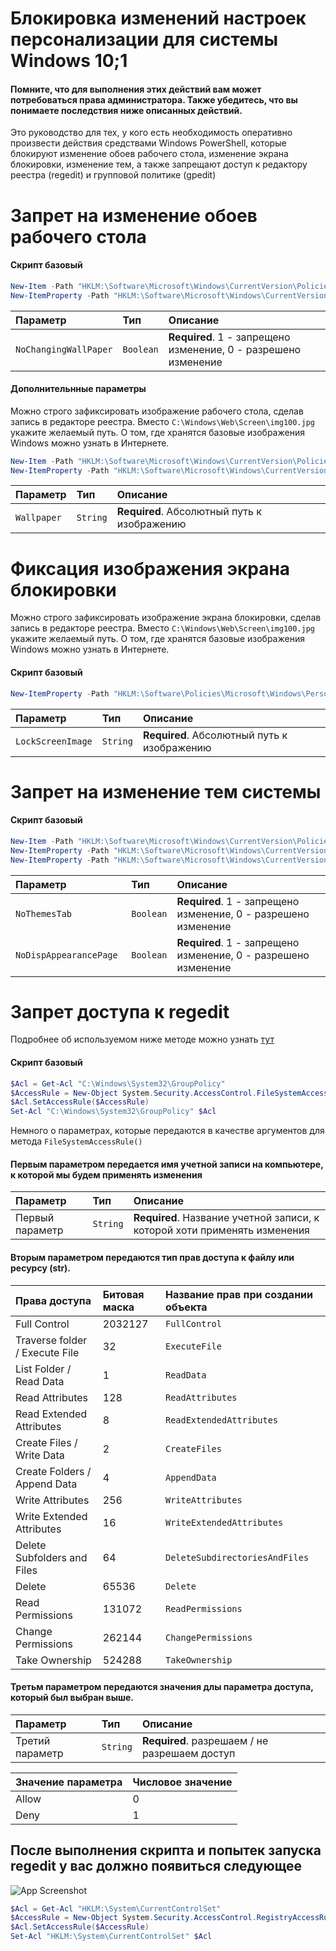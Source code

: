 
# Блокировка изменений настроек персонализации для системы Windows 10;1

#### Помните, что для выполнения этих действий вам может потребоваться права администратора. Также убедитесь, что вы понимаете последствия ниже описанных действий.

Это руководство для тех, у кого есть необходимость оперативно произвести действия средствами Windows PowerShell, которые блокируют изменение обоев рабочего стола, изменение экрана блокировки, изменение тем, а также запрещают доступ к редактору реестра (regedit) и групповой политике (gpedit)


# Запрет на изменение обоев рабочего стола
#### Скрипт базовый

```powershell
New-Item -Path "HKLM:\Software\Microsoft\Windows\CurrentVersion\Policies\ActiveDesktop" -Force
New-ItemProperty -Path "HKLM:\Software\Microsoft\Windows\CurrentVersion\Policies\ActiveDesktop" -Name NoChangingWallPaper -Value 1 -PropertyType DWord -Force
```

| Параметр | Тип     | Описание                |
| :-------- | :------- | :------------------------- |
| `NoChangingWallPaper` | `Boolean` | **Required**. 1 - запрещено изменение, 0 - разрешено изменение|


#### Дополнительнные параметры

Можно строго зафиксировать изображение рабочего стола, сделав запись в редакторе реестра. Вместо `C:\Windows\Web\Screen\img100.jpg` укажите желаемый путь.
О том, где хранятся базовые изображения Windows можно узнать в Интернете. 

```powershell
New-Item -Path "HKLM:\Software\Microsoft\Windows\CurrentVersion\Policies\System" -Force
New-ItemProperty -Path "HKLM:\Software\Microsoft\Windows\CurrentVersion\Policies\System" -Name Wallpaper -Value "C:\Windows\Web\Screen\img100.jpg" -PropertyType String -Force
```

| Параметр | Тип     | Описание                |
| :-------- | :------- | :------------------------- |
| `Wallpaper` | `String` | **Required**. Абсолютный путь к изображению|

# Фиксация изображения экрана блокировки

Можно строго зафиксировать изображение экрана блокировки, сделав запись в редакторе реестра. Вместо `C:\Windows\Web\Screen\img100.jpg` укажите желаемый путь.
О том, где хранятся базовые изображения Windows можно узнать в Интернете. 

#### Скрипт базовый

```powershell
New-ItemProperty -Path "HKLM:\Software\Policies\Microsoft\Windows\Personalization" -Name LockScreenImage -Value "C:\Windows\Web\Screen\img100.jpg" -PropertyType String -Force
```

| Параметр | Тип     | Описание                |
| :-------- | :------- | :------------------------- |
| `LockScreenImage` | `String` | **Required**. Абсолютный путь к изображению|




# Запрет на изменение тем системы
#### Скрипт базовый

```powershell
New-Item -Path "HKLM:\Software\Microsoft\Windows\CurrentVersion\Policies\Explorer" -Force
New-ItemProperty -Path "HKLM:\Software\Microsoft\Windows\CurrentVersion\Policies\Explorer" -Name NoThemesTab -Value 1 -PropertyType DWord -Force
New-ItemProperty -Path "HKLM:\Software\Microsoft\Windows\CurrentVersion\Policies\System" -Name NoDispAppearancePage -Value 1 -PropertyType DWord -Force
```

| Параметр | Тип     | Описание                |
| :-------- | :------- | :------------------------- |
| `NoThemesTab ` | `Boolean` | **Required**. 1 - запрещено изменение, 0 - разрешено изменение|
| `NoDispAppearancePage  ` | `Boolean` | **Required**. 1 - запрещено изменение, 0 - разрешено изменение|




# Запрет доступа к regedit
Подробнее об используемом ниже методе можно узнать [тут](https://sergeyvasin.wordpress.com/2011/11/05/powershell-acls/)

#### Скрипт базовый


```powershell
$Acl = Get-Acl "C:\Windows\System32\GroupPolicy"
$AccessRule = New-Object System.Security.AccessControl.FileSystemAccessRule("vsesib", "FullControl", "Deny")
$Acl.SetAccessRule($AccessRule)
Set-Acl "C:\Windows\System32\GroupPolicy" $Acl
```
Немного о параметрах, которые передаются в качестве аргументов для метода `FileSystemAccessRule()`

#### Первым параметром передается имя учетной записи на компьютере, к которой мы будем применять изменения 

| Параметр | Тип     | Описание                |
| :-------- | :------- | :------------------------- |
| Первый параметр | `String` | **Required**. Название учетной записи, к которой хоти применять изменения|

#### Вторым параметром передаются  тип прав доступа к файлу или ресурсу (str). 

| Права доступа | 	Битовая маска     | Название прав при создании объекта                |
| :-------- | :------- | :------------------------- |
|Full Control |	2032127 |	`FullControl` |
|Traverse folder / Execute File	| 32 |	`ExecuteFile`|
|List Folder / Read Data	|1	|`ReadData`|
|Read Attributes|	128|	`ReadAttributes`|
|Read Extended Attributes	|8	|`ReadExtendedAttributes`|
|Create Files / Write Data	|2	|`CreateFiles`|
|Create Folders / Append Data|	4	|`AppendData`|
|Write Attributes	|256|	`WriteAttributes`|
|Write Extended Attributes	|16	|`WriteExtendedAttributes`|
|Delete Subfolders and Files|	64	|`DeleteSubdirectoriesAndFiles`|
|Delete	|65536	|`Delete`|
|Read Permissions	|131072|	`ReadPermissions`|
|Change Permissions|	262144|	`ChangePermissions`|
|Take Ownership	|524288|	`TakeOwnership`|

#### Третьм параметром передаются значения длы параметра доступа, который был выбран выше. 

| Параметр | Тип     | Описание                |
| :-------- | :------- | :------------------------- |
| Третий параметр | `String` | **Required**. разрешаем / не разрешаем доступ|

| Значение параметра | Числовое значение     | 
| :-------- | :------- | 
|Allow|	0|
|Deny|	1|


## После выполнения скрипта и попытек запуска regedit у вас должно появиться следующее

![App Screenshot](https://via.placeholder.com/468x300?text=App+Screenshot+Here)

```powershell
$Acl = Get-Acl "HKLM:\System\CurrentControlSet"
$AccessRule = New-Object System.Security.AccessControl.RegistryAccessRule("vsesib", "FullControl", "Deny")
$Acl.SetAccessRule($AccessRule)
Set-Acl "HKLM:\System\CurrentControlSet" $Acl
```